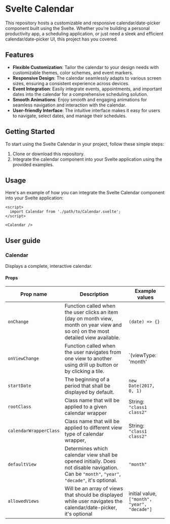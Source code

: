 # Svelte Calendar

This repository hosts a customizable and responsive calendar/date-picker component built using the Svelte. Whether you're building a personal productivity app, a scheduling application, or just need a sleek and efficient calendar/date-picker UI, this project has you covered.

## Features

- **Flexible Customization**: Tailor the calendar to your design needs with customizable themes, color schemes, and event markers.
- **Responsive Design**: The calendar seamlessly adapts to various screen sizes, ensuring a consistent experience across devices.
- **Event Integration**: Easily integrate events, appointments, and important dates into the calendar for a comprehensive scheduling solution.
- **Smooth Animations**: Enjoy smooth and engaging animations for seamless navigation and interaction with the calendar.
- **User-friendly Interface**: The intuitive interface makes it easy for users to navigate, select dates, and manage their schedules.

## Getting Started

To start using the Svelte Calendar in your project, follow these simple steps:

1. Clone or download this repository.
2. Integrate the calendar component into your Svelte application using the provided examples.

## Usage

Here's an example of how you can integrate the Svelte Calendar component into your Svelte application:

```svelte
<script>
  import Calendar from './path/to/Calendar.svelte';
</script>

<Calendar />
```

## User guide

### Calendar

Displays a complete, interactive calendar.

#### Props

| Prop name | Description | Example values |
| --- | --- | --- |
| `onChange` | Function called when the user clicks an item (day on month view, month on year view and so on) on the most detailed view available. | `(date) => {}` |
| `onViewChange` | Function called when the user navigates from one view to another using drill up button or by clicking a tile. | `(viewType: 'month' | 'year' | 'decade') => {}` |
| `startDate` | The beginning of a period that shall be displayed by default. | `new Date(2017, 0, 1)` |
| `rootClass` | Class name that will be applied to a given calendar wrapper | String: `"class1 class2"` |
| `calendarWrapperClass` | Class name that will be applied to different view type of calendar wrapper,  | String: `"class1 class2"` |
| `defaultView` | Determines which calendar view shall be opened initially. Does not disable navigation. Can be `"month"`, `"year"`, `"decade"`, it's optional. | `"month"` |
| `allowedViews` | Will be an array of views that should be displayed while user navigates the calendar/date-picker, it's optional | initial value, `["month", "year", "decade"]` |
